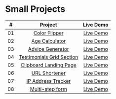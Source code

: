 # Small Projects

|  #  |                                                    Project                                                    |                       Live Demo                        |
| :-: | :-----------------------------------------------------------------------------------------------------------: | :----------------------------------------------------: |
| 01  |             [Color Flipper](https://github.com/mamatsa/small-projects/tree/main/01-color-fipper)              |  [Live Demo](https://small-projects-wwk7.vercel.app/)  |
| 02  |            [Age Calculator](https://github.com/mamatsa/small-projects/tree/main/02-age-calculator)            | [Live Demo](https://small-projects-eight.vercel.app/)  |
| 03  |          [Advice Generator](https://github.com/mamatsa/small-projects/tree/main/03-advice-generator)          |  [Live Demo](https://small-projects-psi.vercel.app/)   |
| 04  | [Testimonials Grid Section](https://github.com/mamatsa/small-projects/tree/main/04-testimonials-grid-section) |  [Live Demo](https://small-projects-five.vercel.app/)  |
| 05  |    [Clipboard Landing Page](https://github.com/mamatsa/small-projects/tree/main/05-clipboard-landing-page)    |  [Live Demo](https://small-projects-beta.vercel.app/)  |
| 06  |             [URL Shortener](https://github.com/mamatsa/small-projects/tree/main/06-url-shortener)             |   [Live Demo](https://06-url-shortener.vercel.app/)    |
| 07  |        [IP Address Tracker](https://github.com/mamatsa/small-projects/tree/main/07-ip-address-tracker)        | [Live Demo](https://07-ip-address-tracker.vercel.app/) |
| 08  |           [Multi-step form](https://github.com/mamatsa/small-projects/tree/main/08-multi-step-form)           |  [Live Demo](https://08-multi-step-form.vercel.app/)   |
